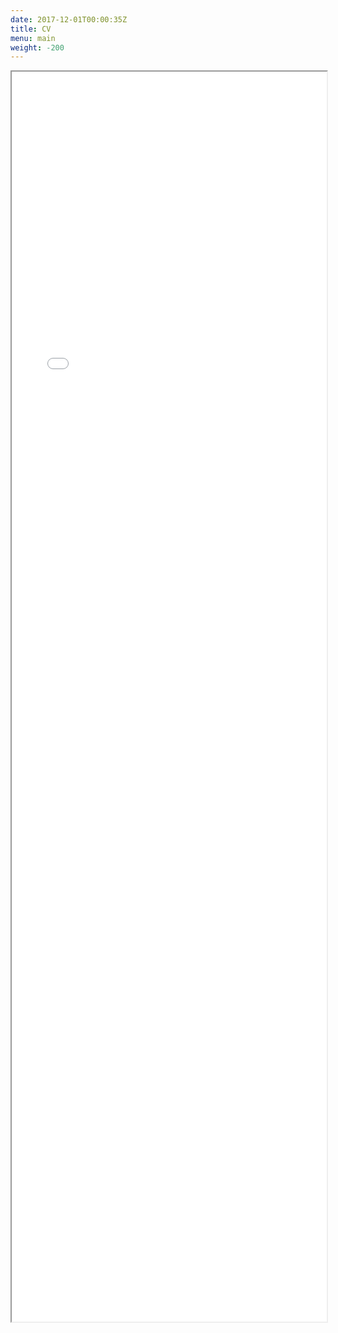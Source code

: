 ```yaml
---
date: 2017-12-01T00:00:35Z
title: CV
menu: main
weight: -200
---
```



<iframe src="/amcvfr/index.html" width="100%" height="2000px"></iframe>